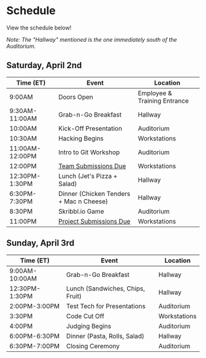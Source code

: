 # Schedule
View the schedule below!

_Note: The "Hallway" mentioned is the one immediately south of the Auditorium._

## Saturday, April 2nd

| Time (ET)       | Event                                   | Location |
|-----------------|-----------------------------------------|----------|
| 9:00AM          | Doors Open                              | Employee & Training Entrance |
| 9:30AM-11:00AM  | Grab-n-Go Breakfast                     | Hallway |
| 10:00AM         | Kick-Off Presentation                   | Auditorium |
| 10:30AM         | Hacking Begins                          | Workstations |
| 11:00AM-12:00PM | Intro to Git Workshop                   | Auditorium |
| 12:00PM         | [Team Submissions Due](https://forms.gle/4yX6CzQ7qqjD87246) | Workstations |
| 12:30PM-1:30PM  | Lunch (Jet's Pizza + Salad)             | Hallway |
| 6:30PM-7:30PM   | Dinner (Chicken Tenders + Mac n Cheese) | Hallway |
| 8:30PM          | Skribbl.io Game                         | Auditorium |
| 11:00PM         | [Project Submissions Due](https://forms.gle/w3NgrLavFCiviGpP7) | Workstations |

## Sunday, April 3rd

| Time (ET)      | Event                            | Location |
|----------------|----------------------------------|----------|
| 9:00AM-10:00AM | Grab-n-Go Breakfast              | Hallway |
| 12:30PM-1:30PM | Lunch (Sandwiches, Chips, Fruit) | Hallway |
| 2:00PM-3:00PM  | Test Tech for Presentations      | Auditorium |
| 3:30PM         | Code Cut Off                     | Workstations |
| 4:00PM         | Judging Begins                   | Auditorium |
| 6:00PM-6:30PM  | Dinner (Pasta, Rolls, Salad)     | Hallway |
| 6:30PM-7:00PM  | Closing Ceremony                 | Auditorium |